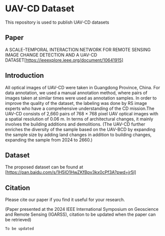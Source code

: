 # UAV-CD Dataset

This repository is used to publish UAV-CD datasets

## Paper

A SCALE-TEMPORAL INTERACTION NETWORK FOR REMOTE SENSING IMAGE CHANGE DETECTION AND A UAV-CD DATASET[https://ieeexplore.ieee.org/document/10641915]

## Introduction

All optical images of UAV-CD were taken in Guangdong Province, China. For data annotation, we used a manual annotation method, where pairs of images taken at similar times were used as annotation samples. In order to improve the quality of the dataset, the labeling was done by RS image experts who have a comprehensive understanding of the CD mission.The UAV-CD consists of 2,660 pairs of 768 × 768 pixel UAV optical images with a spatial resolution of 0.06 m. In terms of architectural changes, it mainly involves the building additions and demolitions. (The UAV-CD further enriches the diversity of the sample based on the UAV-BCD by expanding the sample size by adding land changes in addition to building changes, expanding the sample from 2024 to 2660.)

## Dataset

The proposed dataset can be found at [https://pan.baidu.com/s/1H5lO1HwZKfBpv3kx0cPf3A?pwd=jr5l] 

## Citation

Please cite our paper if you find it useful for your research.

(Paper presented at the 2024 IEEE International Symposium on Geoscience and Remote Sensing (IGARSS), citation to be updated when the paper can be retrieved)
```
To be updated
```

